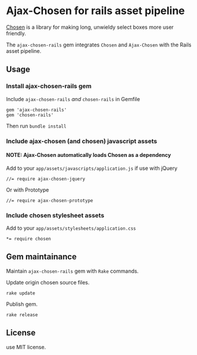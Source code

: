 # Ajax-Chosen for rails asset pipeline

[Chosen](https://github.com/harvesthq/chosen) is a library for making long, unwieldy select boxes more user friendly.

The `ajax-chosen-rails` gem integrates `Chosen` and `Ajax-Chosen` with the Rails asset pipeline.

## Usage

### Install ajax-chosen-rails gem

Include `ajax-chosen-rails` *and* `chosen-rails` in Gemfile

    gem 'ajax-chosen-rails'
    gem 'chosen-rails'

Then run `bundle install`

### Include ajax-chosen (and chosen) javascript assets

#### NOTE: Ajax-Chosen automatically loads Chosen as a dependency

Add to your `app/assets/javascripts/application.js` if use with jQuery

    //= require ajax-chosen-jquery

Or with Prototype

    //= require ajax-chosen-prototype


### Include chosen stylesheet assets

Add to your `app/assets/stylesheets/application.css`

    *= require chosen

## Gem maintainance

Maintain `ajax-chosen-rails` gem with `Rake` commands.

Update origin chosen source files.

    rake update

Publish gem.

    rake release

## License

use MIT license.
